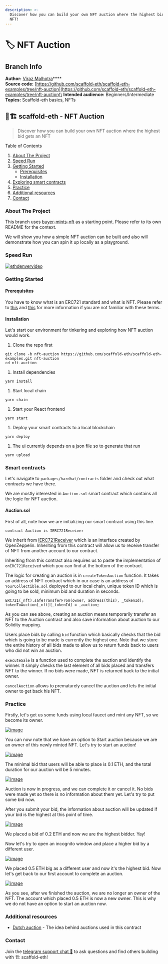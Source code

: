```yaml
---
description: >-
  Discover how you can build your own NFT auction where the highest bid gets an
  NFT!
---
```


# 🏷 NFT Auction

## Branch Info

**Author:** [Viraz Malhotra](https://github.com/viraj124)****\
**Source code:** [https://github.com/scaffold-eth/scaffold-eth-examples/tree/nft-auction](https://github.com/scaffold-eth/scaffold-eth-examples/tree/nft-auction)\
**Intended audience:** Beginners/Intermediate\
**Topics:** Scaffold-eth basics, NFTs

## 🏦🏗 scaffold-eth - NFT Auction

> Discover how you can build your own NFT auction where the highest bid gets an NFT

Table of Contents

1. [About The Project](https://github.com/austintgriffith/scaffold-eth/tree/nft-auction#about-the-project)
2. [Speed Run](https://github.com/austintgriffith/scaffold-eth/tree/nft-auction#speed-run)
3. [Getting Started](https://github.com/austintgriffith/scaffold-eth/tree/nft-auction#getting-started)
   * [Prerequisites](https://github.com/austintgriffith/scaffold-eth/tree/nft-auction#prerequisites)
   * [Installation](https://github.com/austintgriffith/scaffold-eth/tree/nft-auction#installation)
4. [Exploring smart contracts](https://github.com/austintgriffith/scaffold-eth/tree/nft-auction#smart-contracts)
5. [Practice](https://github.com/austintgriffith/scaffold-eth/tree/nft-auction#practice)
6. [Additional resources](https://github.com/austintgriffith/scaffold-eth/tree/nft-auction#additional-resources)
7. [Contact](https://github.com/austintgriffith/scaffold-eth/tree/nft-auction#contact)

### About The Project

This branch uses [buyer-mints-nft](https://github.com/austintgriffith/scaffold-eth/tree/buyer-mints-nft) as a starting point. Please refer to its own README for the context.

We will show you how a simple NFT auction can be built and also will demonstrate how you can spin it up locally as a playground.

### Speed Run

[![ethdenvervideo](https://camo.githubusercontent.com/aeeb3ea931c2cd1a5cbb1c0f983a9ada2408539b0e3f7cae2eb0c1dd046d5cab/68747470733a2f2f696d672e796f75747562652e636f6d2f76692f777331625a3556546f6c772f687164656661756c742e6a7067)](https://youtu.be/ws1bZ5VTolw)

### Getting Started

#### Prerequisites

You have to know what is an ERC721 standard and what is NFT. Please refer to [this](http://erc721.org/) and [this](https://docs.openzeppelin.com/contracts/4.x/erc721) for more information if you are not familiar with these terms.

#### Installation

Let's start our environment for tinkering and exploring how NFT auction would work.

1. Clone the repo first

```
git clone -b nft-auction https://github.com/scaffold-eth/scaffold-eth-examples.git nft-auction
cd nft-auction
```

1. Install dependencies

```
yarn install
```

1. Start local chain

```
yarn chain
```

1. Start your React frontend

```
yarn start
```

1. Deploy your smart contracts to a local blockchain

```
yarn deploy
```

1. The ui currently depends on a json file so to generate that run

```
yarn upload
```

### Smart contracts

Let's navigate to `packages/hardhat/contracts` folder and check out what contracts we have there.

We are mostly interested in `Auction.sol` smart contract which contains all the logic for NFT auction.

#### Auction.sol

First of all, note how we are initializing our smart contract using this line.

```
contract Auction is IERC721Receiver
```

We inherit from [IERC721Receiver](https://docs.openzeppelin.com/contracts/4.x/api/token/erc721#IERC721Receiver) which is an interface created by OpenZeppelin. Inheriting from this contract will allow us to receive transfer of NFT from another account to our contract.

Inheriting from this contract also requires us to paste the implementation of `onERC721Received` which you can find at the bottom of the contract.

The logic for creating an auction is in `createTokenAuction` function. It takes an address of NFT contract which in our case is an address of `YourCollectible.sol` deployed to our local chain, unique token ID which is going to be sold, minimum bid and duration in seconds.

```
ERC721(_nft).safeTransferFrom(owner, address(this), _tokenId);
tokenToAuction[_nft][_tokenId] = _auction;
```

As you can see above, creating an auction means temporarily transfer an NFT to the Auction contract and also save information about auction to our Solidity mapping.

Users place bids by calling `bid` function which basically checks that the bid which is going to be made is currently the highest one. Note that we store the entire history of all bids made to allow us to return funds back to users who did not win an auction.

`executeSale` is a function used to complete the auction and identify the winner. It simply checks the last element of all bids placed and transfers NFT to the winner. If no bids were made, NFT is returned back to the initial owner.

`cancelAuction` allows to prematurely cancel the auction and lets the initial owner to get back his NFT.

### Practice

Firstly, let's get us some funds using local faucet and mint any NFT, so we become its owner.

[![image](https://github.com/austintgriffith/scaffold-eth/raw/nft-auction/resources/mint.png)](https://github.com/austintgriffith/scaffold-eth/blob/nft-auction/resources/mint.png)

You can now note that we have an option to Start auction because we are an owner of this newly minted NFT. Let's try to start an auction!

[![image](https://github.com/austintgriffith/scaffold-eth/raw/nft-auction/resources/start\_auction.png)](https://github.com/austintgriffith/scaffold-eth/blob/nft-auction/resources/start\_auction.png)

The minimal bid that users will be able to place is 0.1 ETH, and the total duration for our auction will be 5 minutes.

[![image](https://github.com/austintgriffith/scaffold-eth/raw/nft-auction/resources/started\_auction.png)](https://github.com/austintgriffith/scaffold-eth/blob/nft-auction/resources/started\_auction.png)

Auction is now in progress, and we can complete it or cancel it. No bids were made yet so there is no information about them yet. Let's try to put some bid now.

After you submit your bid, the information about auction will be updated if your bid is the highest at this point of time.

[![image](https://github.com/austintgriffith/scaffold-eth/raw/nft-auction/resources/first\_bid.png)](https://github.com/austintgriffith/scaffold-eth/blob/nft-auction/resources/first\_bid.png)

We placed a bid of 0.2 ETH and now we are the highest bidder. Yay!

Now let's try to open an incognito window and place a higher bid by a different user.

[![image](https://github.com/austintgriffith/scaffold-eth/raw/nft-auction/resources/highest\_bid.png)](https://github.com/austintgriffith/scaffold-eth/blob/nft-auction/resources/highest\_bid.png)

We placed 0.5 ETH big as a different user and now it's the highest bid. Now let's get back to our first account to complete an auction.

[![image](https://github.com/austintgriffith/scaffold-eth/raw/nft-auction/resources/finished\_auction.png)](https://github.com/austintgriffith/scaffold-eth/blob/nft-auction/resources/finished\_auction.png)

As you see, after we finished the auction, we are no longer an owner of the NFT. The account which placed 0.5 ETH is now a new owner. This is why we do not have an option to start an auction now.

### Additional resources

* [Dutch auction](https://en.wikipedia.org/wiki/Dutch\_auction) - The idea behind auctions used in this contract

### Contact

Join the [telegram support chat 💬](https://t.me/joinchat/KByvmRe5wkR-8F\_zz6AjpA) to ask questions and find others building with 🏗 scaffold-eth!
